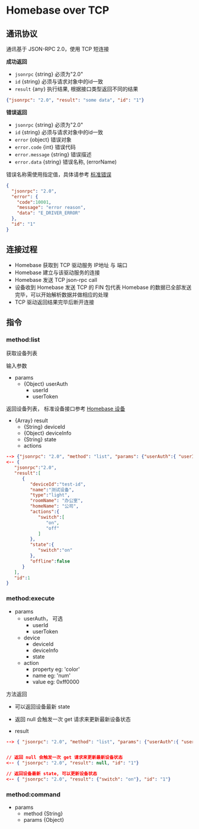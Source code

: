 # Homebase over TCP

## 通讯协议

通讯基于 JSON-RPC 2.0，使用 TCP 短连接

**成功返回**

- `jsonrpc` {string} 必须为"2.0"
- `id` {string} 必须与请求对象中的id一致
- `result` {any} 执行结果, 根据接口类型返回不同的结果


```json
{"jsonrpc": "2.0", "result": "some data", "id": "1"}
```

**错误返回**

- `jsonrpc` {string} 必须为"2.0"
- `id` {string} 必须与请求对象中的id一致
- `error` {object} 错误对象
- `error.code` {int} 错误代码
- `error.message` {string} 错误描述
- `error.data` {string} 错误名称, (errorName)

错误名称需使用指定值，具体请参考 [标准错误](../v1/errors.md)

```json
{
  "jsonrpc": "2.0",
  "error": {
    "code":10001,
    "message": "error reason",
    "data": "E_DRIVER_ERROR"
  },
  "id": "1"
}
```

## 连接过程

- Homebase 获取到 TCP 驱动服务 IP地址 与 端口
- Homebase 建立与该驱动服务的连接
- Homebase 发送 TCP json-rpc call
- 设备收到 Homebase 发送 TCP 的 FIN 包代表 Homebase 的数据已全部发送完毕，可以开始解析数据并做相应的处理
- TCP 驱动返回结果完毕后断开连接

## 指令

### method:list

获取设备列表

输入参数

- params
  - {Object} userAuth
    - userId
    - userToken


返回设备列表， 标准设备接口参考 [Homebase 设备][device]

- {Array} result
  - {String} deviceId
  - {Object} deviceInfo
  - {String} state
  - actions

```json
--> {"jsonrpc": "2.0", "method": "list", "params": {"userAuth":{ "userId": "hello1234" }}, "id": "1"}
<-- {
   "jsonrpc":"2.0",
   "result":[
      {
         "deviceId":"test-id",
         "name":"测试设备",
         "type":"light",
         "roomName": "办公室",
         "homeName": "公司",
         "actions":{
            "switch":[
               "on",
               "off"
            ]
         },
         "state":{
            "switch":"on"
         },
         "offline":false
      }
   ],
   "id":1
}
```

### method:execute

- params
  - userAuth， 可选
    - userId
    - userToken
  - device
    - deviceId
    - deviceInfo
    - state
  - action
    - property  eg: 'color'
    - name  eg: 'num'
    - value eg: 0xff0000

方法返回

- 可以返回设备最新 state
- 返回 null 会触发一次 get 请求来更新最新设备状态

- result

```json
--> { "jsonrpc": "2.0", "method": "list", "params": {"userAuth":{ "userId": "hello1234" }, "device": {"deviceId": "abc"}, "action": {"property": "switch", "name": "on"}}, "id": "1" }


// 返回 null 会触发一次 get 请求来更新最新设备状态
<-- { "jsonrpc": "2.0", "result": null, "id": "1"}

// 返回设备最新 state, 可以更新设备状态
<-- { "jsonrpc": "2.0", "result": {"switch": "on"}, "id": "1"}
```

### method:command

- params
  - method {String}
  - params {Object}

[device]: ../v1/device/device.md
